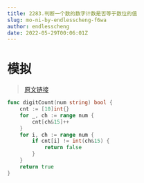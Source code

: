 ```yaml
---
title: 2283.判断一个数的数字计数是否等于数位的值
slug: mo-ni-by-endlesscheng-f6wa
author: endlesscheng
date: 2022-05-29T00:06:01Z
---
```

# 模拟
 
> [原文链接](https://leetcode.cn/problems/check-if-number-has-equal-digit-count-and-digit-value/solution/mo-ni-by-endlesscheng-f6wa)
```go
func digitCount(num string) bool {
	cnt := [10]int{}
	for _, ch := range num {
		cnt[ch&15]++
	}
	for i, ch := range num {
		if cnt[i] != int(ch&15) {
			return false
		}
	}
	return true
}
```
